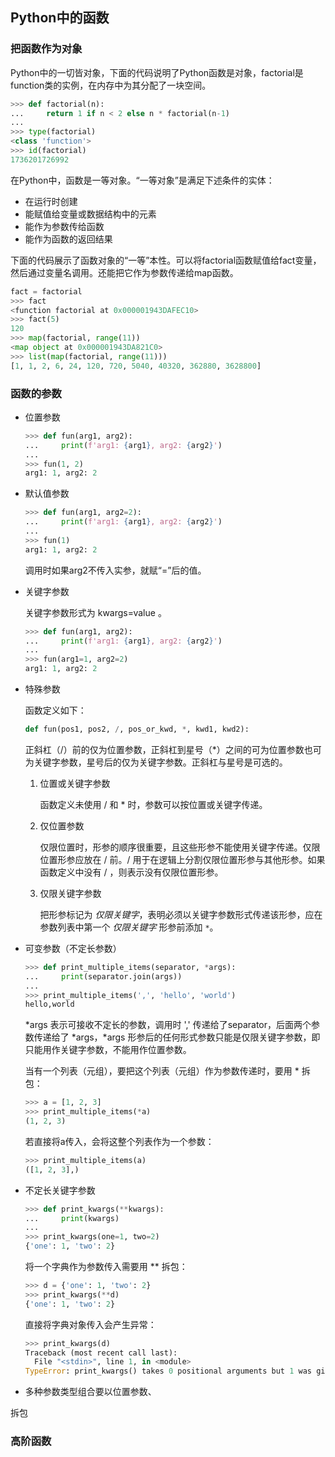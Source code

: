 ## Python中的函数

### 把函数作为对象

Python中的一切皆对象，下面的代码说明了Python函数是对象，factorial是function类的实例，在内存中为其分配了一块空间。

```python
>>> def factorial(n):
...     return 1 if n < 2 else n * factorial(n-1)
...
>>> type(factorial)
<class 'function'>
>>> id(factorial)
1736201726992
```

在Python中，函数是一等对象。“一等对象”是满足下述条件的实体：

+ 在运行时创建
+ 能赋值给变量或数据结构中的元素
+ 能作为参数传给函数
+ 能作为函数的返回结果

下面的代码展示了函数对象的“一等”本性。可以将factorial函数赋值给fact变量，然后通过变量名调用。还能把它作为参数传递给map函数。

```python
fact = factorial
>>> fact
<function factorial at 0x000001943DAFEC10>
>>> fact(5)
120
>>> map(factorial, range(11))
<map object at 0x000001943DA821C0>
>>> list(map(factorial, range(11)))
[1, 1, 2, 6, 24, 120, 720, 5040, 40320, 362880, 3628800]
```

### 函数的参数

+ 位置参数

  ```python
  >>> def fun(arg1, arg2):
  ...     print(f'arg1: {arg1}, arg2: {arg2}')
  ...
  >>> fun(1, 2)
  arg1: 1, arg2: 2
  ```

+ 默认值参数

  ```python
  >>> def fun(arg1, arg2=2):
  ...     print(f'arg1: {arg1}, arg2: {arg2}')
  ...
  >>> fun(1)
  arg1: 1, arg2: 2
  ```

  调用时如果arg2不传入实参，就赋“=”后的值。

+ 关键字参数

  关键字参数形式为 kwargs=value 。

  ```python
  >>> def fun(arg1, arg2):
  ...     print(f'arg1: {arg1}, arg2: {arg2}')
  ...
  >>> fun(arg1=1, arg2=2)
  arg1: 1, arg2: 2
  ```

+ 特殊参数

  函数定义如下：

  ```python
  def fun(pos1, pos2, /, pos_or_kwd, *, kwd1, kwd2):
  ```

  正斜杠（/）前的仅为位置参数，正斜杠到星号（*）之间的可为位置参数也可为关键字参数，星号后的仅为关键字参数。正斜杠与星号是可选的。

  1. 位置或关键字参数

     函数定义未使用 / 和 * 时，参数可以按位置或关键字传递。

  2. 仅位置参数

     仅限位置时，形参的顺序很重要，且这些形参不能使用关键字传递。仅限位置形参应放在 / 前。/ 用于在逻辑上分割仅限位置形参与其他形参。如果函数定义中没有 / ，则表示没有仅限位置形参。

  3. 仅限关键字参数

     把形参标记为 *仅限关键字*，表明必须以关键字参数形式传递该形参，应在参数列表中第一个 *仅限关键字* 形参前添加 `*`。

+ 可变参数（不定长参数）

  ```python
  >>> def print_multiple_items(separator, *args):
  ...     print(separator.join(args))
  ...
  >>> print_multiple_items(',', 'hello', 'world')
  hello,world
  ```

  *args 表示可接收不定长的参数，调用时 ',' 传递给了separator，后面两个参数传递给了 *args，\*args 形参后的任何形式参数只能是仅限关键字参数，即只能用作关键字参数，不能用作位置参数。

  当有一个列表（元组），要把这个列表（元组）作为参数传递时，要用 * 拆包：

  ```python
  >>> a = [1, 2, 3]
  >>> print_multiple_items(*a)
  (1, 2, 3)
  ```

  若直接将a传入，会将这整个列表作为一个参数：

  ```python
  >>> print_multiple_items(a)
  ([1, 2, 3],)
  ```

  

+ 不定长关键字参数

  ```python
  >>> def print_kwargs(**kwargs):
  ...     print(kwargs)
  ...
  >>> print_kwargs(one=1, two=2)
  {'one': 1, 'two': 2}
  ```

  将一个字典作为参数传入需要用 ** 拆包：

  ```python
  >>> d = {'one': 1, 'two': 2}
  >>> print_kwargs(**d)
  {'one': 1, 'two': 2}
  ```

  直接将字典对象传入会产生异常：

  ```python
  >>> print_kwargs(d)
  Traceback (most recent call last):
    File "<stdin>", line 1, in <module>
  TypeError: print_kwargs() takes 0 positional arguments but 1 was given
  ```

+ 多种参数类型组合要以位置参数、

拆包

### 高阶函数



